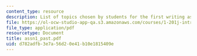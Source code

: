 ```yaml
---
content_type: resource
description: List of topics chosen by students for the first writing assignment.
file: https://ol-ocw-studio-app-qa.s3.amazonaws.com/courses/1-201j-introduction-to-transportation-systems-fall-2006/d782adfb3e7a56d20e41b10e1815409e_assn1_past.pdf
file_type: application/pdf
resourcetype: Document
title: assn1_past.pdf
uid: d782adfb-3e7a-56d2-0e41-b10e1815409e
---
```

